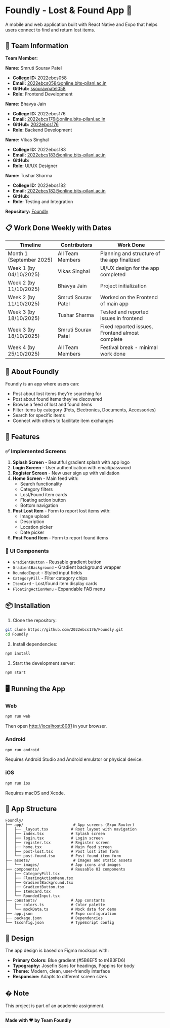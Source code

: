 # Foundly - Lost & Found App 📍

A mobile and web application built with React Native and Expo that helps users connect to find and return lost items.

## 👥 Team Information

**Team Member:**

**Name:** Smruti Sourav Patel

- **College ID:** 2022ebcs058
- **Email:** <2022ebcs058@online.bits-pilani.ac.in>
- **GitHub:** [ssouravpatel058](https://github.com/ssouravpatel058)
- **Role:** Frontend Development

**Name:** Bhavya Jain

- **College ID:** 2022ebcs176
- **Email:** <2022ebcs176@online.bits-pilani.ac.in>
- **GitHub:** [2022ebcs176](https://github.com/2022ebcs176)
- **Role:** Backend Development

**Name:** Vikas Singhal

- **College ID:** 2022ebcs183
- **Email:** <2022ebcs183@online.bits-pilani.ac.in>
- **GitHub:**
- **Role:** UI/UX Designer

**Name:** Tushar Sharma

- **College ID:** 2022ebcs182
- **Email:** <2022ebcs182@online.bits-pilani.ac.in>
- **GitHub:**
- **Role:** Testing and Integration

**Repository:** [Foundly](https://github.com/2022ebcs176/Foundly.git)

## 📋 Work Done Weekly with Dates

| Timeline | Contributors | Work Done |
|----------|-------------|-----------|
| Month 1 (September 2025) | All Team Members | Planning and structure of the app finalized |
| Week 1 (by 04/10/2025) | Vikas Singhal | UI/UX design for the app completed |
| Week 2 (by 11/10/2025) | Bhavya Jain | Project initialization |
| Week 2 (by 11/10/2025) | Smruti Sourav Patel | Worked on the Frontend of main app |
| Week 3 (by 18/10/2025) | Tushar Sharma | Tested and reported issues in frontend |
| Week 3 (by 18/10/2025) | Smruti Sourav Patel | Fixed reported issues, Frontend almost complete |
| Week 4 (by 25/10/2025) | All Team Members | Festival break - minimal work done |

## 🎯 About Foundly

Foundly is an app where users can:

- Post about lost items they're searching for
- Post about found items they've discovered
- Browse a feed of lost and found items
- Filter items by category (Pets, Electronics, Documents, Accessories)
- Search for specific items
- Connect with others to facilitate item exchanges

## 🚀 Features

### ✅ Implemented Screens

1. **Splash Screen** - Beautiful gradient splash with app logo
2. **Login Screen** - User authentication with email/password
3. **Register Screen** - New user sign up with validation
4. **Home Screen** - Main feed with:
   - Search functionality
   - Category filters
   - Lost/Found item cards
   - Floating action button
   - Bottom navigation
5. **Post Lost Item** - Form to report lost items with:
   - Image upload
   - Description
   - Location picker
   - Date picker
6. **Post Found Item** - Form to report found items

### 🎨 UI Components

- `GradientButton` - Reusable gradient button
- `GradientBackground` - Gradient background wrapper
- `RoundedInput` - Styled input fields
- `CategoryPill` - Filter category chips
- `ItemCard` - Lost/found item display cards
- `FloatingActionMenu` - Expandable FAB menu

## 📦 Installation

1. Clone the repository:

```bash
git clone https://github.com/2022ebcs176/Foundly.git
cd Foundly
```

2. Install dependencies:

```bash
npm install
```

3. Start the development server:

```bash
npm start
```

## 🖥️ Running the App

### Web

```bash
npm run web
```

Then open [http://localhost:8081](http://localhost:8081) in your browser.

### Android

```bash
npm run android
```

Requires Android Studio and Android emulator or physical device.

### iOS

```bash
npm run ios
```

Requires macOS and Xcode.

## 📱 App Structure

```
Foundly/
├── app/                      # App screens (Expo Router)
│   ├── _layout.tsx          # Root layout with navigation
│   ├── index.tsx            # Splash screen
│   ├── login.tsx            # Login screen
│   ├── register.tsx         # Register screen
│   ├── home.tsx             # Main feed screen
│   ├── post-lost.tsx        # Post lost item form
│   └── post-found.tsx       # Post found item form
├── assets/                   # Images and static assets
│   └── images/              # App icons and images
├── components/              # Reusable UI components
│   ├── CategoryPill.tsx
│   ├── FloatingActionMenu.tsx
│   ├── GradientBackground.tsx
│   ├── GradientButton.tsx
│   ├── ItemCard.tsx
│   └── RoundedInput.tsx
├── constants/               # App constants
│   ├── colors.ts            # Color palette
│   └── mockData.ts          # Mock data for demo
├── app.json                 # Expo configuration
├── package.json             # Dependencies
└── tsconfig.json            # TypeScript config
```

## 🎨 Design

The app design is based on Figma mockups with:

- **Primary Colors:** Blue gradient (#5B6EF5 to #4B3FD6)
- **Typography:** Josefin Sans for headings, Poppins for body
- **Theme:** Modern, clean, user-friendly interface
- **Responsive:** Adapts to different screen sizes

## � Note

This project is part of an academic assignment.

---

**Made with ❤️ by Team Foundly**

